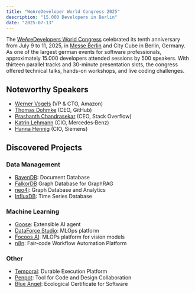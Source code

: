 ```yaml
---
title: "WeAreDeveloper World Congress 2025"
description: "15.000 Developers in Berlin"
date: "2025-07-13"
---
```


The [WeAreDevelopers World Congress](https://www.wearedevelopers.com/world-congress) celebrated its tenth anniversary from July 9 to 11, 2025, in [Messe Berlin](https://www.messe-berlin.de/) and City Cube in Berlin, Germany. As one of the largest german events for software professionals, approximately 15.000 developers attended sessions by 500 speakers. With thirteen parallel tracks and 30-minute presentation slots, the congress offered technical talks, hands-on workshops, and live coding challenges.

## Noteworthy Speakers

- [Werner Vogels](https://en.wikipedia.org/wiki/Werner_Vogels) (VP & CTO, Amazon)
- [Thomas Dohmke](https://github.com/ashtom) (CEO, GitHub)
- [Prashanth Chandrasekar](https://stackoverflow.co/company/leadership/prashanth-chandrasekar/) (CEO, Stack Overflow)
- [Katrin Lehmann](https://group.mercedes-benz.com/innovationen/digitalisierung/interview-cio-katrin-lehmann.html) (CIO, Mercedes‑Benz)
- [Hanna Hennig](https://press.siemens.com/global/de/pressemitteilung/hanna-hennig-wird-neuer-chief-information-officer-von-siemens) (CIO, Siemens)

## Discovered Projects

### Data Management
- [RavenDB](https://github.com/ravendb/ravendb): Document Database
- [FalkorDB](https://github.com/FalkorDB/FalkorDB) Graph Database for GraphRAG
- [neo4j](https://neo4j.com/): Graph Database and Analytics
- [InfluxDB](https://github.com/influxdata/influxdb): Time Series Database

### Machine Learning
- [Goose](https://github.com/block/goose): Extensible AI agent 
- [DataForce Studio](https://github.com/Dataforce-Solutions/dataforce.studio): MLOps platform
- [Focoos AI](https://github.com/FocoosAI/focoos): MLOPs platform for vision models
- [n8n](https://github.com/n8n-io/n8n): Fair-code Workflow Automation Platform

### Other
- [Temporal](https://github.com/temporalio/temporal): Durable Execution Platform
- [Penpot](https://github.com/penpot/penpot): Tool for Code and Design Collaboration
- [Blue Angel](https://www.blauer-engel.de/de/produktwelt/software): Ecological Certificate for Software